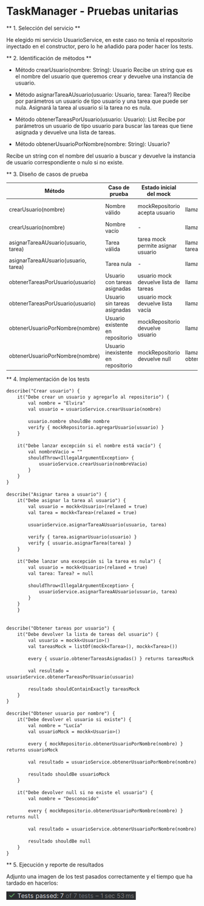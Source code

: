 # TaskManager - Pruebas unitarias

** 1. Selección del servicio **

He elegido mi servicio UsuarioService, en este caso no tenía el repositorio inyectado en el constructor, pero lo he añadido para poder hacer los tests.

** 2. Identificación de métodos **

- Método crearUsuario(nombre: String): Usuario
Recibe un string que es el nombre del usuario que queremos crear y devuelve una instancia de usuario.

- Método asignarTareaAUsuario(usuario: Usuario, tarea: Tarea?)
Recibe por parámetros un usuario de tipo usuario y una tarea que puede ser nula. Asignará la tarea al usuario si la tarea no es nula.

- Método obtenerTareasPorUsuario(usuario: Usuario): List<Tarea>
Recibe por parámetros un usuario de tipo usuario para buscar las tareas que tiene asignada y devuelve una lista de tareas.

- Método obtenerUsuarioPorNombre(nombre: String): Usuario?

Recibe un string con el nombre del usuario a buscar y devuelve la instancia de usuario correspondiente o nulo si no existe.

** 3. Diseño de casos de prueba

| Método                       | Caso de prueba                      | Estado inicial del mock               | Acción                                        | Resultado esperado                                             |
|-----------------------------|-----------------------------------|-------------------------------------|-----------------------------------------------|---------------------------------------------------------------|
| crearUsuario(nombre)         | Nombre válido                     | mockRepositorio acepta usuario      | llamar crearUsuario("Elvira")                 | Retorna instancia de Usuario, mockRepositorio.agregarUsuario llamado |
| crearUsuario(nombre)         | Nombre vacío                     | -                                   | llamar crearUsuario("")                       | Lanza IllegalArgumentException                                |
| asignarTareaAUsuario(usuario, tarea) | Tarea válida                     | tarea mock permite asignar usuario  | llamar asignarTareaAUsuario(usuario, tarea)   | tarea.asignarUsuario y usuario.asignarTarea llamados con tarea  |
| asignarTareaAUsuario(usuario, tarea) | Tarea nula                       | -                                   | llamar asignarTareaAUsuario(usuario, null)    | Lanza IllegalArgumentException                                    |
| obtenerTareasPorUsuario(usuario) | Usuario con tareas asignadas       | usuario mock devuelve lista de tareas | llamar obtenerTareasPorUsuario(usuario)       | Devuelve lista de tareas obtenida desde usuario                |
| obtenerTareasPorUsuario(usuario) | Usuario sin tareas asignadas       | usuario mock devuelve lista vacía   | llamar obtenerTareasPorUsuario(usuario)       | Devuelve lista vacía                                           |
| obtenerUsuarioPorNombre(nombre) | Usuario existente en repositorio   | mockRepositorio devuelve usuario    | llamar obtenerUsuarioPorNombre("Lucía")       | Devuelve el usuario mockeado                                  |
| obtenerUsuarioPorNombre(nombre) | Usuario inexistente en repositorio | mockRepositorio devuelve null       | llamar obtenerUsuarioPorNombre("Desconocido") | Devuelve null                                                |

** 4. Implementación de los tests

    describe("Crear usuario") {
        it("Debe crear un usuario y agregarlo al repositorio") {
            val nombre = "Elvira"
            val usuario = usuarioService.crearUsuario(nombre)

            usuario.nombre shouldBe nombre
            verify { mockRepositorio.agregarUsuario(usuario) }
        }

        it("Debe lanzar excepción si el nombre está vacío") {
            val nombreVacio = ""
            shouldThrow<IllegalArgumentException> {
                usuarioService.crearUsuario(nombreVacio)
            }
        }
    }

    describe("Asignar tarea a usuario") {
        it("Debe asignar la tarea al usuario") {
            val usuario = mockk<Usuario>(relaxed = true)
            val tarea = mockk<Tarea>(relaxed = true)

            usuarioService.asignarTareaAUsuario(usuario, tarea)

            verify { tarea.asignarUsuario(usuario) }
            verify { usuario.asignarTarea(tarea) }
        }

        it("Debe lanzar una excepción si la tarea es nula") {
            val usuario = mockk<Usuario>(relaxed = true)
            val tarea: Tarea? = null

            shouldThrow<IllegalArgumentException> {
                usuarioService.asignarTareaAUsuario(usuario, tarea)
            }
        }
        }


    describe("Obtener tareas por usuario") {
        it("Debe devolver la lista de tareas del usuario") {
            val usuario = mockk<Usuario>()
            val tareasMock = listOf(mockk<Tarea>(), mockk<Tarea>())

            every { usuario.obtenerTareasAsignadas() } returns tareasMock

            val resultado = usuarioService.obtenerTareasPorUsuario(usuario)

            resultado shouldContainExactly tareasMock
        }
    }

    describe("Obtener usuario por nombre") {
        it("Debe devolver el usuario si existe") {
            val nombre = "Lucía"
            val usuarioMock = mockk<Usuario>()

            every { mockRepositorio.obtenerUsuarioPorNombre(nombre) } returns usuarioMock

            val resultado = usuarioService.obtenerUsuarioPorNombre(nombre)

            resultado shouldBe usuarioMock
        }

        it("Debe devolver null si no existe el usuario") {
            val nombre = "Desconocido"

            every { mockRepositorio.obtenerUsuarioPorNombre(nombre) } returns null

            val resultado = usuarioService.obtenerUsuarioPorNombre(nombre)

            resultado shouldBe null
        }
    }

** 5. Ejecución y reporte de resultados

Adjunto una imagen de los test pasados correctamente y el tiempo que ha tardado en hacerlos:

![Número de test pasados y tiempo](./src/main/kotlin/images/testPasados.png)